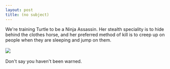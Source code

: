 ```yaml
---
layout: post
title: (no subject)
---
```


<div class="entry-item s2-entrytext">We're training Turtle to be a Ninja Assassin. Her stealth speciality is to hide behind the clothes horse, and her preferred method of kill is to creep up on people when they are sleeping and jump on them.<br/><br/><a href="http://picasaweb.google.com/lh/photo/JGLhJO1xBCBWuVkn3vNNDg?feat=embedwebsite" rel="nofollow"><img src="http://lh5.ggpht.com/_L3XQL9bgmnM/SlPHYRH8bGI/AAAAAAAACpc/JqcaDPGhzUg/s400/PICT0017.JPG"/></a><br/><br/>Don't say you haven't been warned.</div>